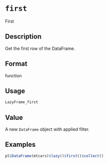 # `first`

First

## Description

Get the first row of the DataFrame.

## Format

function

## Usage

```r
LazyFrame_first
```

## Value

A new `DataFrame` object with applied filter.

## Examples

```r
pl$DataFrame(mtcars)$lazy()$first()$collect()
```


